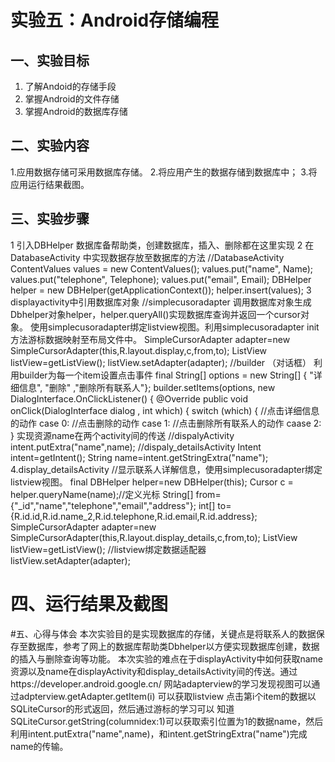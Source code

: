 # 实验五：Android存储编程

## 一、实验目标

1. 了解Andoid的存储手段
2. 掌握Android的文件存储
3. 掌握Android的数据库存储

## 二、实验内容

1.应用数据存储可采用数据库存储。
2.将应用产生的数据存储到数据库中；
3.将应用运行结果截图。


## 三、实验步骤
1 引入DBHelper 数据库备帮助类，创建数据库，插入、删除都在这里实现
2 在DatabaseActivity 中实现数据存放至数据库的方法
//DatabaseActivity
ContentValues values = new ContentValues();
values.put("name", Name);
values.put("telephone", Telephone);
values.put("email", Email);
DBHelper helper = new DBHelper(getApplicationContext());
helper.insert(values);
3 displayactivity中引用数据库对象
//simplecusoradapter
调用数据库对象生成Dbhelper对象helper，helper.queryAll()实现数据库查询并返回一个cursor对象。
使用simplecusoradapter绑定listview视图。利用simplecusoradapter init方法游标数据映射至布局文件中。
SimpleCursorAdapter adapter=new SimpleCursorAdapter(this,R.layout.display,c,from,to);
ListView listView=getListView();
listView.setAdapter(adapter);
//builder （对话框）
利用builder为每一个item设置点击事件
final String[] options = new String[] { "详细信息", "删除" ,"删除所有联系人"};
builder.setItems(options, new DialogInterface.OnClickListener() {
@Override
    public void onClick(DialogInterface dialog , int which) {
    switch (which) {
    //点击详细信息的动作
    case 0:
    //点击删除的动作
    case 1:
    //点击删除所有联系人的动作
    caase 2:
}
实现资源name在两个activity间的传送
//dispalyActivity
intent.putExtra("name",name);
//dispaly_detailsActivity
Intent intent=getIntent();
String name=intent.getStringExtra("name");
4.display_detailsActivity
//显示联系人详解信息，使用simplecusoradapter绑定listview视图。
final DBHelper helper=new DBHelper(this);
Cursor c = helper.queryName(name);//定义光标
String[] from={"_id","name","telephone","email","address"};
int[] to={R.id.id,R.id.name_2,R.id.telephone,R.id.email,R.id.address};
SimpleCursorAdapter adapter=new SimpleCursorAdapter(this,R.layout.display_details,c,from,to);
ListView listView=getListView();
//listview绑定数据适配器
listView.setAdapter(adapter);

# 四、运行结果及截图


#五、心得与体会
本次实验目的是实现数据库的存储，关键点是将联系人的数据保存至数据库，参考了网上的数据库帮助类Dbhelper以方便实现数据库创建，数据的插入与删除查询等功能。
本次实验的难点在于displayActivity中如何获取name资源以及name在displayActivity和display_detailsActivity间的传送。通过https://developer.android.google.cn/
网站adapterview的学习发现视图可以通过adpterview.getAdapter.getItem(i) 可以获取listview 点击第i个item的数据以SQLiteCursor的形式返回，然后通过游标的学习可以
知道SQLiteCursor.getString(columnidex:1)可以获取索引位置为1的数据name，然后利用intent.putExtra("name",name)，和intent.getStringExtra("name")完成name的传输。
